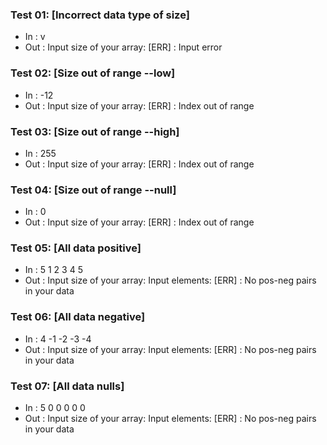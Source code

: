 
### Test 01: [Incorrect data type of size]
- In : v
- Out : Input size of your array: [ERR] : Input error
### Test 02: [Size out of range --low]
- In : -12
- Out : Input size of your array: [ERR] : Index out of range
### Test 03: [Size out of range --high]
- In : 255
- Out : Input size of your array: [ERR] : Index out of range
### Test 04: [Size out of range --null]
- In : 0
- Out : Input size of your array: [ERR] : Index out of range
### Test 05: [All data positive]
- In : 5 1 2 3 4 5
- Out : Input size of your array: Input elements: [ERR] : No pos-neg pairs in your data
### Test 06: [All data negative]
- In : 4 -1 -2 -3 -4
- Out : Input size of your array: Input elements: [ERR] : No pos-neg pairs in your data
### Test 07: [All data nulls]
- In : 5 0 0 0 0 0
- Out : Input size of your array: Input elements: [ERR] : No pos-neg pairs in your data

